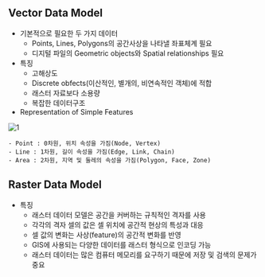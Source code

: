 ## Vector Data Model
  - 기본적으로 필요한 두 가지 데이터
    - Points, Lines, Polygons의 공간사상을 나타낼 좌표체계 필요
    - 디지털 파일의 Geometric objects와 Spatial relationships 필요
  - 특징
    - 고해상도
    - Discrete obfects(이산적인, 별개의, 비연속적인 객체)에 적합
    - 래스터 자료보다 소용량
    - 복잡한 데이터구조
  - Representation of Simple Features
  
   ![1](https://user-images.githubusercontent.com/47414872/60159173-93ac3e80-982d-11e9-8ce6-3c1b0381cb53.PNG)
  
    - Point : 0차원, 위치 속성을 가짐(Node, Vertex)
    - Line : 1차원, 길이 속성을 가짐(Edge, Link, Chain)
    - Area : 2차원, 지역 및 둘레의 속성을 가짐(Polygon, Face, Zone)
    
## Raster Data Model
  - 특징
    - 래스터 데이터 모델은 공간을 커버하는 규칙적인 격자를 사용
    - 각각의 격자 셀의 값은 셀 위치에 공간적 현상의 특성과 대응
    - 셀 값의 변화는 사상(feature)의 공간적 변화를 반영
    - GIS에 사용되는 다양한 데이터를 래스터 형식으로 인코딩 가능
    - 래스터 데이터는 많은 컴퓨터 메모리를 요구하기 때문에 저장 및 검색의 문제가 중요
    
